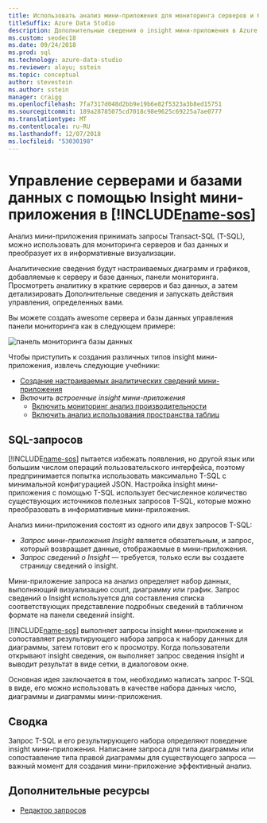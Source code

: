 ```yaml
---
title: Использовать анализ мини-приложения для мониторинга серверов и баз данных
titleSuffix: Azure Data Studio
description: Дополнительные сведения о insight мини-приложения в Azure Data Studio
ms.custom: seodec18
ms.date: 09/24/2018
ms.prod: sql
ms.technology: azure-data-studio
ms.reviewer: alayu; sstein
ms.topic: conceptual
author: stevestein
ms.author: sstein
manager: craigg
ms.openlocfilehash: 7fa7317d048d2bb9e19b6e82f5323a3b8ed15751
ms.sourcegitcommit: 189a28785075cd7018c98e9625c69225a7ae0777
ms.translationtype: MT
ms.contentlocale: ru-RU
ms.lasthandoff: 12/07/2018
ms.locfileid: "53030198"
---
```

# <a name="manage-servers-and-databases-with-insight-widgets-in-includename-sosincludesname-sos-shortmd"></a>Управление серверами и базами данных с помощью Insight мини-приложения в [!INCLUDE[name-sos](../includes/name-sos-short.md)]

Анализ мини-приложения принимать запросы Transact-SQL (T-SQL), можно использовать для мониторинга серверов и баз данных и преобразует их в информативные визуализации. 

Аналитические сведения будут настраиваемых диаграмм и графиков, добавляемые к серверу и базе данных, панели мониторинга. Просмотреть аналитику в краткие серверов и баз данных, а затем детализировать Дополнительные сведения и запускать действия управления, определенных вами. 

Вы можете создать awesome сервера и базы данных управления панели мониторинга как в следующем примере:

![панель мониторинга базы данных](media/insight-widgets/database-dashboard.png)


Чтобы приступить к создания различных типов insight мини-приложения, извлечь следующие учебники:

- [Создание настраиваемых аналитических сведений мини-приложения](tutorial-build-custom-insight-sql-server.md)
- *Включить встроенные insight мини-приложения*
   - [Включить мониторинг анализ производительности](tutorial-qds-sql-server.md)
   - [Включить анализ использования пространства таблиц](tutorial-table-space-sql-server.md)


## <a name="sql-queries"></a>SQL-запросов 

[!INCLUDE[name-sos](../includes/name-sos-short.md)] пытается избежать появления, но другой язык или большим числом операций пользовательского интерфейса, поэтому предпринимается попытка использовать максимально T-SQL с минимальной конфигурацией JSON. Настройка insight мини-приложения с помощью T-SQL использует бесчисленное количество существующих источников полезных запросов T-SQL, которые можно преобразовать в информативные мини-приложения.

Анализ мини-приложения состоят из одного или двух запросов T-SQL:
* *Запрос мини-приложения Insight* является обязательным, и запрос, который возвращает данные, отображаемые в мини-приложения.
* *Запрос сведений о Insight* — требуется, только если вы создаете страницу сведений о insight.

Мини-приложение запроса на анализ определяет набор данных, выполняющий визуализацию count, диаграмму или график. Запрос сведений о Insight используется для составления списка соответствующих представление подробных сведений в табличном формате на панели сведений insight. 

[!INCLUDE[name-sos](../includes/name-sos-short.md)] выполняет запросы insight мини-приложение и сопоставляет результирующего набора запроса к набору данных для диаграммы, затем готовит его к просмотру. Когда пользователи открывают insight сведения, он выполняет запрос сведения insight и выводит результат в виде сетки, в диалоговом окне.

Основная идея заключается в том, необходимо написать запрос T-SQL в виде, его можно использовать в качестве набора данных число, диаграммы и диаграммы мини-приложения. 

## <a name="summary"></a>Сводка

Запрос T-SQL и его результирующего набора определяют поведение insight мини-приложения. Написание запроса для типа диаграммы или сопоставление типа правой диаграммы для существующего запроса — важный момент для создания мини-приложение эффективный анализ.



## <a name="additional-resources"></a>Дополнительные ресурсы
- [Редактор запросов](tutorial-sql-editor.md)

